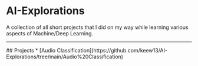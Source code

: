 # AI-Explorations
A collection of all short projects that I did on my way while learning various aspects of Machine/Deep Learning. 
<hr>
## Projects
* [Audio Classification](https://github.com/keew13/AI-Explorations/tree/main/Audio%20Classification) 
